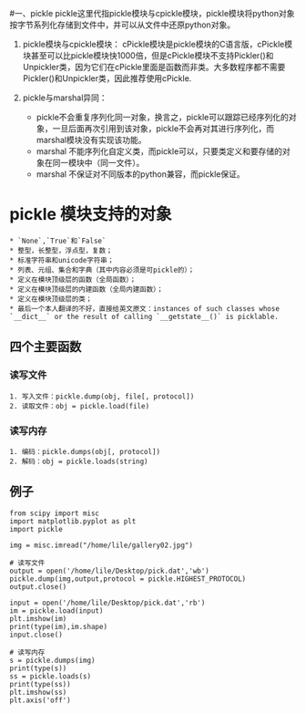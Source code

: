 #一、pickle
pickle这里代指pickle模块与cpickle模块，pickle模块将python对象按字节系列化存储到文件中，并可以从文件中还原python对象。


1. pickle模块与cpickle模块：
cPickle模块是pickle模块的C语言版，cPickle模块甚至可以比pickle模块快1000倍，但是cPickle模块不支持Pickler()和Unpickler类，因为它们在cPickle里面是函数而非类。大多数程序都不需要Pickler()和Unpickler类，因此推荐使用cPickle.

2. pickle与marshal异同：
    * pickle不会重复序列化同一对象，换言之，pickle可以跟踪已经序列化的对象，一旦后面再次引用到该对象，pickle不会再对其进行序列化，而marshal模块没有实现该功能。
    * marshal 不能序列化自定义类，而pickle可以，只要类定义和要存储的对象在同一模块中（同一文件）。
    * marshal 不保证对不同版本的python兼容，而pickle保证。
   
# pickle 模块支持的对象
    * `None`,`True`和`False`
    * 整型，长整型，浮点型，复数；
    * 标准字符串和unicode字符串；
    * 列表、元组、集合和字典（其中内容必须是可pickle的）；
    * 定义在模块顶级层的函数（全局函数）；
    * 定义在模块顶级层的内建函数（全局内建函数）；
    * 定义在模块顶级层的类；
    * 最后一个本人翻译的不好，直接给英文原文：instances of such classes whose `__dict__` or the result of calling `__getstate__()` is picklable.
    

    
    
    
    
## 四个主要函数
### 读写文件
    1. 写入文件：pickle.dump(obj, file[, protocol])
    2. 读取文件：obj = pickle.load(file)
    
### 读写内存
    1. 编码：pickle.dumps(obj[, protocol])
    2. 解码：obj = pickle.loads(string)
    
## 例子
```
from scipy import misc
import matplotlib.pyplot as plt
import pickle

img = misc.imread("/home/lile/gallery02.jpg")

# 读写文件
output = open('/home/lile/Desktop/pick.dat','wb')
pickle.dump(img,output,protocol = pickle.HIGHEST_PROTOCOL)
output.close()

input = open('/home/lile/Desktop/pick.dat','rb')
im = pickle.load(input)
plt.imshow(im)
print(type(im),im.shape)
input.close()

# 读写内存
s = pickle.dumps(img)
print(type(s))
ss = pickle.loads(s)
print(type(ss))
plt.imshow(ss)
plt.axis('off')


```

